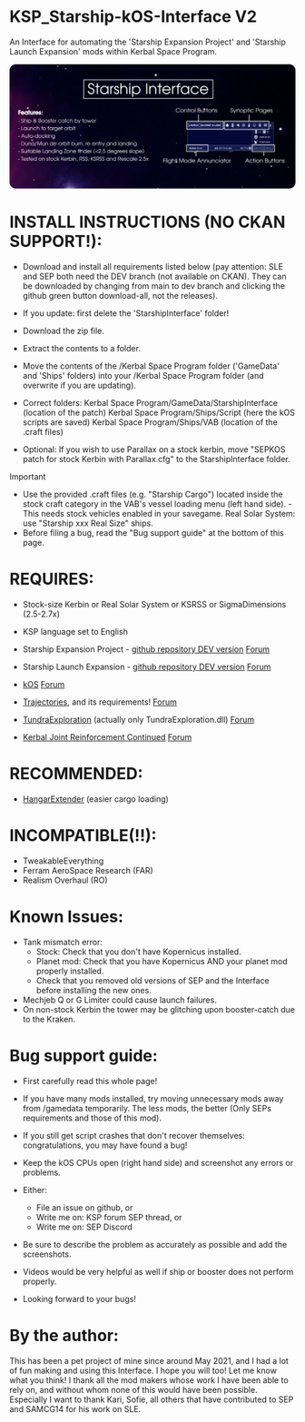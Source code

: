 # KSP_Starship-kOS-Interface V2
An Interface for automating the 'Starship Expansion Project' and 'Starship Launch Expansion' mods within Kerbal Space Program.


![Alt text](/Infographic.png)


# INSTALL INSTRUCTIONS (NO CKAN SUPPORT!):
- Download and install all requirements listed below (pay attention: SLE and SEP both need the DEV branch (not available on CKAN). They can be downloaded by changing from main to dev branch and clicking the github green button download-all, not the releases).
- If you update: first delete the 'StarshipInterface' folder!
- Download the zip file.
- Extract the contents to a folder.
- Move the contents of the /Kerbal Space Program folder ('GameData' and 'Ships' folders) into your /Kerbal Space Program folder (and overwrite if you are updating).

- Correct folders:
    Kerbal Space Program/GameData/StarshipInterface     (location of the patch)
    Kerbal Space Program/Ships/Script                   (here the kOS scripts are saved)
    Kerbal Space Program/Ships/VAB                      (location of the .craft files)

- Optional: If you wish to use Parallax on a stock kerbin, move "SEPKOS patch for stock Kerbin with Parallax.cfg" to the StarshipInterface folder.


> [!IMPORTANT]
> - Use the provided .craft files (e.g. "Starship Cargo") located inside the stock craft category in the VAB's vessel loading menu (left hand side).
    - This needs stock vehicles enabled in your savegame. Real Solar System: use "Starship xxx Real Size" ships.
> - Before filing a bug, read the "Bug support guide" at the bottom of this page.


# REQUIRES:
- Stock-size Kerbin or Real Solar System or KSRSS or SigmaDimensions (2.5-2.7x)

- KSP language set to English

- Starship Expansion Project - [github repository DEV version](https://github.com/Kari1407/Starship-Expansion-Project/tree/V2.1_Dev)
    [Forum](https://forum.kerbalspaceprogram.com/topic/206555-112x-starship-expansion-project-sep-v2031-november-20th-2023/)

- Starship Launch Expansion - [github repository DEV version](https://github.com/SAMCG14/StarshipLaunchExpansion/tree/Dev)
    [Forum](https://forum.kerbalspaceprogram.com/index.php?/topic/203952-1129-starship-launch-expansion-v05-beta-may-31/&tab=comments#comment-4008229)

- [kOS](https://github.com/KSP-KOS/KOS/releases)
    [Forum](https://forum.kerbalspaceprogram.com/index.php?/topic/165628-ksp-1101-and-111-kos-v1310-kos-scriptable-autopilot-system/)

- [Trajectories](https://github.com/neuoy/KSPTrajectories/releases), and its requirements!
    [Forum](https://forum.kerbalspaceprogram.com/index.php?/topic/162324-18-112x-trajectories-v241-2021-06-27-atmospheric-predictions/)

- [TundraExploration](https://github.com/TundraMods/TundraExploration/releases) (actually only TundraExploration.dll)
    [Forum](https://forum.kerbalspaceprogram.com/index.php?/topic/166915-112x-tundra-exploration-v600-january-23rd-restockalike-spacex-falcon-9-crew-dragon-xl/)

- [Kerbal Joint Reinforcement Continued](https://github.com/KSP-RO/Kerbal-Joint-Reinforcement-Continued)
    [Forum](https://forum.kerbalspaceprogram.com/topic/184019-131-14x-15x-16x-17x-kerbal-joint-reinforcement-continued-v340-25-04-2019/)

# RECOMMENDED:
- [HangarExtender](https://spacedock.info/mod/1428/HangerExtender) (easier cargo loading)

# INCOMPATIBLE(!!):
- TweakableEverything
- Ferram AeroSpace Research (FAR)
- Realism Overhaul (RO)


# Known Issues:
- Tank mismatch error:
    - Stock: Check that you don't have Kopernicus installed.
    - Planet mod: Check that you have Kopernicus AND your planet mod properly installed.
    - Check that you removed old versions of SEP and the Interface before installing the new ones.
- Mechjeb Q or G Limiter could cause launch failures.
- On non-stock Kerbin the tower may be glitching upon booster-catch due to the Kraken.


# Bug support guide:
- First carefully read this whole page!
- If you have many mods installed, try moving unnecessary mods away from /gamedata temporarily. The less mods, the better (Only SEPs requirements and those of this mod).

- If you still get script crashes that don't recover themselves: congratulations, you may have found a bug!
- Keep the kOS CPUs open (right hand side) and screenshot any errors or problems.
- Either:
    - File an issue on github, or
    - Write me on: KSP forum SEP thread, or
    - Write me on: SEP Discord
- Be sure to describe the problem as accurately as possible and add the screenshots.
- Videos would be very helpful as well if ship or booster does not perform properly.
- Looking forward to your bugs!


# By the author:
This has been a pet project of mine since around May 2021, and I had a lot of fun making and using this Interface. I hope you will too! Let me know what you think! I thank all the mod makers whose work I have been able to rely on, and without whom none of this would have been possible. Especially I want to thank Kari, Sofie, all others that have contributed to SEP and SAMCG14 for his work on SLE.
